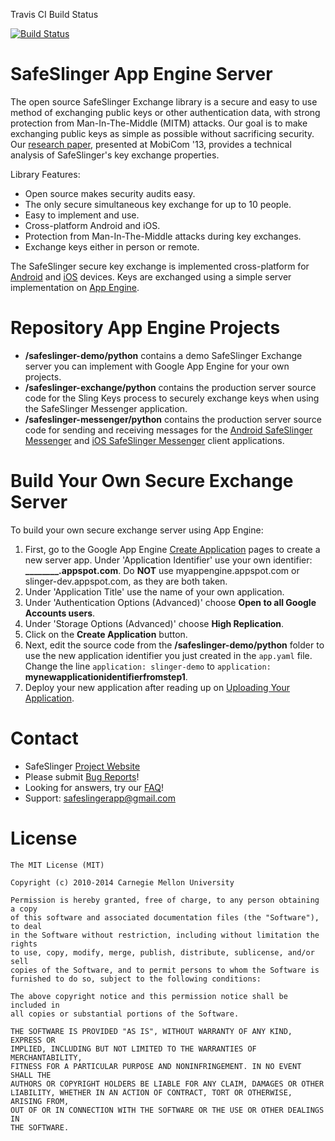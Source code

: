Travis CI Build Status

[![Build Status](https://travis-ci.org/SafeSlingerProject/SafeSlinger-AppEngine.png?branch=master)](https://travis-ci.org/SafeSlingerProject/SafeSlinger-AppEngine)

SafeSlinger App Engine Server
===================
The open source SafeSlinger Exchange library is a secure and easy to use method of exchanging public keys or other authentication data, with strong protection from Man-In-The-Middle (MITM) attacks. Our goal is to make exchanging public keys as simple as possible without sacrificing security. Our [research paper](http://sparrow.ece.cmu.edu/group/pub/farb_safeslinger_mobicom2013.pdf), presented at MobiCom '13, provides a technical analysis of SafeSlinger's key exchange properties.

Library Features:

- Open source makes security audits easy.
- The only secure simultaneous key exchange for up to 10 people.
- Easy to implement and use.
- Cross-platform Android and iOS.
- Protection from Man-In-The-Middle attacks during key exchanges.
- Exchange keys either in person or remote.

The SafeSlinger secure key exchange is implemented cross-platform for [Android](http://github.com/SafeSlingerProject/SafeSlinger-Android) and [iOS](http://github.com/SafeSlingerProject/SafeSlinger-iOS) devices. Keys are exchanged using a simple server implementation on [App Engine](http://github.com/SafeSlingerProject/SafeSlinger-AppEngine).

Repository App Engine Projects
=======

- **/safeslinger-demo/python** contains a demo SafeSlinger Exchange server you can implement with Google App Engine for your own projects.
- **/safeslinger-exchange/python** contains the production server source code for the Sling Keys process to securely exchange keys when using the SafeSlinger Messenger application.
- **/safeslinger-messenger/python** contains the production server source code for sending and receiving messages for the [Android SafeSlinger Messenger](http://play.google.com/store/apps/details?id=edu.cmu.cylab.starslinger) and [iOS SafeSlinger Messenger](http://itunes.apple.com/app/safeslinger/id493529867) client applications.

Build Your Own Secure Exchange Server
========
To build your own secure exchange server using App Engine:

1. First, go to the Google App Engine [Create Application](http://appengine.google.com/start/createapp) pages to create a new server app. Under 'Application Identifier' use your own identifier: **________.appspot.com**. Do **NOT** use myappengine.appspot.com or slinger-dev.appspot.com, as they are both taken.
3. Under 'Application Title' use the name of your own application.
4. Under 'Authentication Options (Advanced)' choose **Open to all Google Accounts users**.
5. Under 'Storage Options (Advanced)' choose **High Replication**.
6. Click on the **Create Application** button.
7. Next, edit the source code from the **/safeslinger-demo/python** folder to use the new application identifier you just created in the `app.yaml` file. Change the line `application: slinger-demo` to `application: `**mynewapplicationidentifierfromstep1**. 
8. Deploy your new application after reading up on [Uploading Your Application](http://developers.google.com/appengine/docs/python/gettingstartedpython27/uploading).
  
Contact
=======

* SafeSlinger [Project Website](http://www.cylab.cmu.edu/safeslinger)
* Please submit [Bug Reports](http://github.com/SafeSlingerProject/SafeSlinger-AppEngine/issues)!
* Looking for answers, try our [FAQ](http://www.cylab.cmu.edu/safeslinger/faq.html)!
* Support: <safeslingerapp@gmail.com>

License
=======
	The MIT License (MIT)

	Copyright (c) 2010-2014 Carnegie Mellon University

	Permission is hereby granted, free of charge, to any person obtaining a copy
	of this software and associated documentation files (the "Software"), to deal
	in the Software without restriction, including without limitation the rights
	to use, copy, modify, merge, publish, distribute, sublicense, and/or sell
	copies of the Software, and to permit persons to whom the Software is
	furnished to do so, subject to the following conditions:

	The above copyright notice and this permission notice shall be included in
	all copies or substantial portions of the Software.

	THE SOFTWARE IS PROVIDED "AS IS", WITHOUT WARRANTY OF ANY KIND, EXPRESS OR
	IMPLIED, INCLUDING BUT NOT LIMITED TO THE WARRANTIES OF MERCHANTABILITY,
	FITNESS FOR A PARTICULAR PURPOSE AND NONINFRINGEMENT. IN NO EVENT SHALL THE
	AUTHORS OR COPYRIGHT HOLDERS BE LIABLE FOR ANY CLAIM, DAMAGES OR OTHER
	LIABILITY, WHETHER IN AN ACTION OF CONTRACT, TORT OR OTHERWISE, ARISING FROM,
	OUT OF OR IN CONNECTION WITH THE SOFTWARE OR THE USE OR OTHER DEALINGS IN
	THE SOFTWARE.
